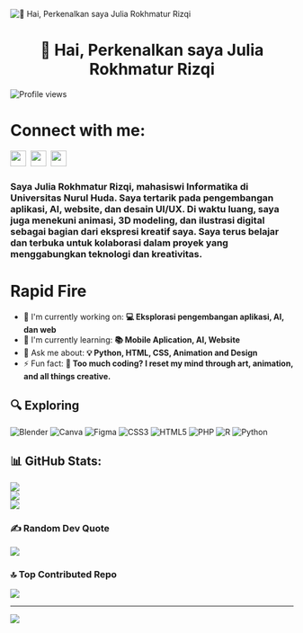 ![👋 Hai, Perkenalkan saya Julia Rokhmatur Rizqi](https://cdna.artstation.com/p/assets/images/images/066/880/442/original/ilgin-gungor-calisma-masasi11.gif?1694002774)

<div id="toc">
  <ul align="center" style="list-style: none">
    <summary>
      <h1>
        👋 Hai, Perkenalkan saya Julia Rokhmatur Rizqi
      </h1>
    </summary>
  </ul>
</div>

![Profile views](https://komarev.com/ghpvc/?username=JuliaRokhmaturRizqi&label=Profile%20views&color=0e75b6&style=flat)

# Connect with me:
<p align="left"><a href="https://www.instagram.com/juliarokhmaturrizqi?igsh=anY5N2dkeXE3ZHdx " target="_blank"><img src="https://img.shields.io/badge/Instagram-E4405F?style=for-the-badge&logo=instagram&logoColor=white" height="28" style="margin-right: 4px"></a> <a href="https://www.linkedin.com/in/www.linkedin.com/in/ julia-rokhmatur-rizqi" target="_blank"><img src="https://img.shields.io/badge/LinkedIn-0077B5?style=for-the-badge&logo=linkedin&logoColor=white" height="28" style="margin-right: 4px"></a> <a href="https://www.tiktok.com/@#" target="_blank"><img src="https://img.shields.io/badge/TikTok-000000?style=for-the-badge&logo=tiktok&logoColor=white" height="28" style="margin-right: 4px"></a></p>

<h3 align="left">Saya Julia Rokhmatur Rizqi, mahasiswi Informatika di Universitas Nurul Huda. Saya tertarik pada pengembangan aplikasi, AI, website, dan desain UI/UX. Di waktu luang, saya juga menekuni animasi, 3D modeling, dan ilustrasi digital sebagai bagian dari ekspresi kreatif saya.
Saya terus belajar dan terbuka untuk kolaborasi dalam proyek yang menggabungkan teknologi dan kreativitas.
</h3>

 # Rapid Fire

- 💼 I'm currently working on: **💻 Eksplorasi pengembangan aplikasi, AI, dan web**
- 🌱 I'm currently learning: **📚 Mobile Aplication, AI, Website**
- 💬 Ask me about: **💡 Python, HTML, CSS, Animation and Design**
- ⚡ Fun fact: **🎨 Too much coding? I reset my mind through art, animation, and all things creative.**

 ## 🔍 Exploring
 
![Blender](https://img.shields.io/badge/blender-%23F5792A.svg?style=flat&logo=blender&logoColor=white) ![Canva](https://img.shields.io/badge/Canva-%2300C4CC.svg?style=flat&logo=Canva&logoColor=white) ![Figma](https://img.shields.io/badge/figma-%23F24E1E.svg?style=flat&logo=figma&logoColor=white) ![CSS3](https://img.shields.io/badge/css3-%231572B6.svg?style=flat&logo=css3&logoColor=white) ![HTML5](https://img.shields.io/badge/html5-%23E34F26.svg?style=flat&logo=html5&logoColor=white) ![PHP](https://img.shields.io/badge/php-%23777BB4.svg?style=flat&logo=php&logoColor=white) ![R](https://img.shields.io/badge/r-%23276DC3.svg?style=flat&logo=r&logoColor=white) ![Python](https://img.shields.io/badge/python-3670A0?style=flat&logo=python&logoColor=ffdd54)

## 📊 GitHub Stats:
![](https://github-readme-stats.vercel.app/api?username=JuliaRokhmaturRizqi&theme=transparent&hide_border=false&include_all_commits=true&count_private=false)<br/>
![](https://github-readme-streak-stats.herokuapp.com/?user=JuliaRokhmaturRizqi&theme=transparent&hide_border=false)<br/>
![](https://github-readme-stats.vercel.app/api/top-langs/?username=JuliaRokhmaturRizqi&theme=transparent&hide_border=false&include_all_commits=true&count_private=false&layout=compact)

### ✍️ Random Dev Quote
![](https://quotes-github-readme.vercel.app/api?type=horizontal&theme=radical)

### 🔝 Top Contributed Repo
![](https://github-contributor-stats.vercel.app/api?username=JuliaRokhmaturRizqi&limit=5&theme=transparent&combine_all_yearly_contributions=true)

---
[![](https://visitcount.itsvg.in/api?id=JuliaRokhmaturRizqi&icon=1&color=9)](https://visitcount.itsvg.in)

